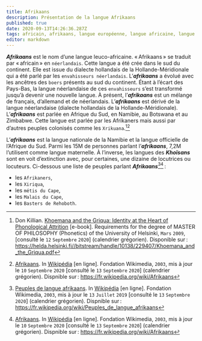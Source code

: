 ```yaml
---
title: Afrikaans
description: Présentation de la langue Afrikaans
published: true
date: 2020-09-13T14:26:36.287Z
tags: africain, afrikaans, langue européenne, langue africaine, langue leuco-africaine, langue euro-africaine, euro-africaine, euro-africain, leuco-africain, leuco-africaine, africaine, européenne, européen
editor: markdown
---
```


***Afrikaans*** est le nom d’une langue leuco-africaine. « Afrikaans » se traduit par « africain » en `néerlandais`.
Cette langue a été crée dans le sud du continent. Elle est issue du dialecte hollandais de la Hollande-Méridionale qui a été parlé par les `envahisseurs néerlandais`. L’***afrikaans*** a évolué avec les ancêtres des `boers` présents au sud du continent. Étant à l’écart des Pays-Bas, la langue néerlandaise de ces `envahisseurs` s’est transformé jusqu’à devenir une nouvelle langue. À présent, l’***afrikaans*** est un mélange de français, d’allemand et de néerlandais. L’***afrikaans*** est dérivé de la langue néerlandaise (dialecte hollandais de la Hollande-Méridionale).
L’***afrikaans*** est parlée en Afrique du Sud, en Namibie, au Botswana et au Zimbabwe. Cette langue est parlée par les Afrikaners mais aussi par d’autres peuples colonisés comme les `Xrikuana`.[^12][^15]

L’***afrikaans*** est la langue nationale de la Namibie et la langue officielle de l’Afrique du Sud.
Parmi les 15M de personnes parlant l’***afrikaans***, 7,2M l’utilisent comme langue maternelle. À l’inverse, les langues des ***Khoïsans*** sont en voit d’extinction avec, pour certaines, une dizaine de locutrices ou locuteurs. Ci-dessous une liste de peuples parlant ***Afrikaans***[^1][^15] :

- les `Afrikaners`,
- les `Xiriqua`,
- les `métis du Cape`,
- les `Malais du Cape`,
- les `Basters de Rehoboth`.

[^1]: [Peuples de langue afrikaans](https://fr.wikipedia.org/wiki/Peuples_de_langue_afrikaans). In [Wikipédia](https://wikipedia.org) [en ligne]. Fondation Wikimedia, `2003`, mis à jour le `13` `Juillet` `2019` [consulté le `13` `Septembre` `2020`] (calendrier grégorien). Dispnible sur : https://fr.wikipedia.org/wiki/Peuples_de_langue_afrikaans

[^12]: Don Killian. [Khoemana and the Griqua: Identity at the Heart of Phonological Attrition](https://helda.helsinki.fi//bitstream/handle/10138/229407/Khoemana_and_the_Griqua.pdf) [e-book]. Requirements for the degree of MASTER OF PHILOSOPHY (Phonetics) of the University of Helsinki, `Mars` `2009`, [consulté le `12` `Septembre` `2020`] (calendrier grégorien). Disponible sur : https://helda.helsinki.fi//bitstream/handle/10138/229407/Khoemana_and_the_Griqua.pdf

[^15]: [Afrikaans](https://fr.wikipedia.org/wiki/Afrikaans). In [Wikipédia](https://wikipedia.org) [en ligne]. Fondation Wikimedia, `2003`, mis à jour le `10` `Septembre` `2020` [consulté le `13` `Septembre` `2020`] (calendrier grégorien). Dispnible sur : https://fr.wikipedia.org/wiki/Afrikaans
